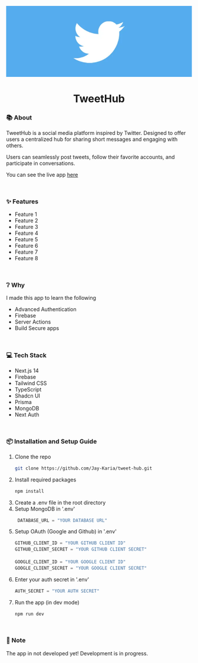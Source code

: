 <p align="center">
    <img src="public/twitter_logo_banner.webp"/>
</p>
  <h1 align="center">TweetHub</h1>

### 📚 About
TweetHub is a social media platform inspired by Twitter.
Designed to offer users a centralized hub for sharing short messages and engaging with others.

Users can seamlessly post tweets, follow their favorite accounts, and participate in conversations.

You can see the live app [here](https://tweet-hub.vercel.app/)

$~$

### ✨ Features

- Feature 1
- Feature 2
- Feature 3
- Feature 4
- Feature 5
- Feature 6
- Feature 7
- Feature 8

$~$

### ❔ Why
I made this app to learn the following
- Advanced Authentication
- Firebase
- Server Actions
- Build Secure apps

$~$

### 💻 Tech Stack
- Next.js 14
- Firebase
- Tailwind CSS
- TypeScript
- Shadcn UI
- Prisma
- MongoDB
- Next Auth

$~$

### 📦 Installation and Setup Guide

1. Clone the repo
   ```sh
   git clone https://github.com/Jay-Karia/tweet-hub.git
   ```
2. Install required packages
   ```sh
   npm install
   ```
3. Create a .env file in the root directory
4. Setup MongoDB in '.env'
   ```js
    DATABASE_URL = "YOUR DATABASE URL"
   ```
5. Setup OAuth (Google and Github) in '.env'
   ```js
   GITHUB_CLIENT_ID = "YOUR GITHUB CLIENT ID"
   GITHUB_CLIENT_SECRET = "YOUR GITHUB CLIENT SECRET"

   GOOGLE_CLIENT_ID = "YOUR GOOGLE CLIENT ID"
   GOOGLE_CLIENT_SECRET = "YOUR GOOGLE CLIENT SECRET"
   ```
6. Enter your auth secret in '.env'
   ```js
   AUTH_SECRET = "YOUR AUTH SECRET"
   ```
7. Run the app (in dev mode)
   ```sh
   npm run dev
   ```

$~$

### 📝 Note
The app in not developed yet! Development is in progress.